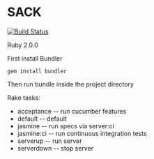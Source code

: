 SACK
====
[![Build Status](https://travis-ci.org/elreplicante/sack.png?branch=master)](https://travis-ci.org/elreplicante/sack)

Ruby 2.0.0

First install Bundler

<code>gem install bundler</code>

Then run bundle inside the project directory

Rake tasks:

* acceptance  -- run cucumber features
* default     -- default
* jasmine     -- run specs via server:ci
* jasmine:ci  -- run continuous integration tests
* serverup    -- run server
* serverdown  -- stop server